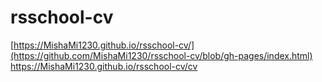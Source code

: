 # rsschool-cv
[https://MishaMi1230.github.io/rsschool-cv/](https://github.com/MishaMi1230/rsschool-cv/blob/gh-pages/index.html)
https://MishaMi1230.github.io/rsschool-cv/cv
